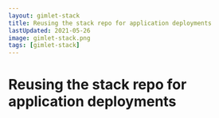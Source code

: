```yaml
---
layout: gimlet-stack
title: Reusing the stack repo for application deployments
lastUpdated: 2021-05-26
image: gimlet-stack.png
tags: [gimlet-stack]
---
```


# Reusing the stack repo for application deployments

